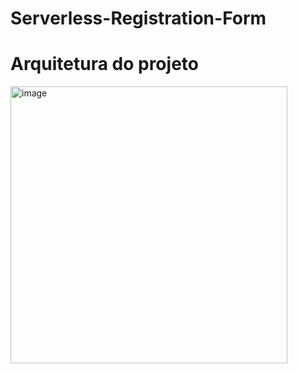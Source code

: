 ﻿# Serverless-Registration-Form

# Arquitetura do projeto
<img width="443" alt="image" src="https://github.com/user-attachments/assets/57409e52-adcc-4f4e-9d77-6f1bc87284c4" />
